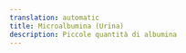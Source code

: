 ```yaml
---
translation: automatic
title: Microalbumina (Urina)
description: Piccole quantità di albumina
---
```

